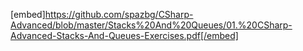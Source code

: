[embed]https://github.com/spazbg/CSharp-Advanced/blob/master/Stacks%20And%20Queues/01.%20CSharp-Advanced-Stacks-And-Queues-Exercises.pdf[/embed]

